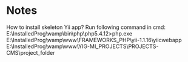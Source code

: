 # Notes
How to install skeleton Yii app?
Run following command in cmd:
E:\InstalledProg\wamp\bin\php\php5.4.12>php.exe E:\InstalledProg\wamp\www\FRAMEWORKS_PHP\yii-1.1.16\yiicwebapp E:\InstalledProg\wamp\www\YIG-MI_PROJECTS\PROJECTS-CMS\project_folder





